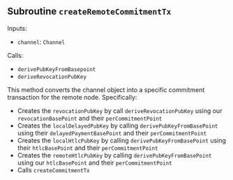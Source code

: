 ## Subroutine `createRemoteCommitmentTx`

Inputs:

-   `channel`: `Channel`

Calls:

-   `derivePubKeyFromBasepoint`
-   `deriveRevocationPubKey`

This method converts the channel object into a specific commitment transaction for the remote node. Specifically:

-   Creates the `revocationPubKey` by call `deriveRevocationPubKey` using our `revocationBasePoint` and their `perCommitmentPoint`
-   Creates the `localDelayedPubKey` by calling `derivePubKeyFromBasePoint` using their `delayedPaymentBasePoint` and their `perCommitmentPoint`
-   Creates the `localHtlcPubKey` by calling `derivePubKeyFromBasePoint` using their `htlcBasePoint` and their `perCommitmentPoint`
-   Creates the `remoteHtlcPubKey` by calling `derivePubKeyFromBasePoint` using our `htlcBasePoint` and their `perCommitmentPoint`
-   Calls `createCommitmentTx`
